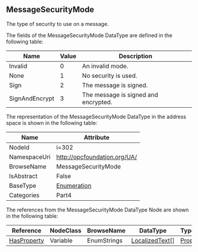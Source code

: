 <!-- datatype -->
## MessageSecurityMode
The type of security to use on a message.  
<!-- end of description -->
The fields of the MessageSecurityMode DataType are defined in the following table:  

|Name|Value| Description|
|---|---|---|
|Invalid|0|An invalid mode.|
|None|1|No security is used.|
|Sign|2|The message is signed.|
|SignAndEncrypt|3|The message is signed and encrypted.|

The representation of the MessageSecurityMode DataType in the address space is shown in the following table:  

|Name|Attribute|
|---|---|
|NodeId|i=302|
|NamespaceUri|http://opcfoundation.org/UA/|
|BrowseName|MessageSecurityMode|
|IsAbstract|False|
|BaseType|[Enumeration](../../../Part3/DataTypes/Enumeration/readme.md)|
|Categories|Part4|

The references from the MessageSecurityMode DataType Node are shown in the following table:  

|Reference|NodeClass|BrowseName|DataType|TypeDefinition|ModellingRule|
|---|---|---|---|---|---|
|[HasProperty](../../../Part3/ReferenceTypes/HasProperty/readme.md)|Variable|EnumStrings|[LocalizedText](../../../Part3/DataTypes/LocalizedText/readme.md)[]|[PropertyType](../../Part5/VariableTypes/PropertyType/readme.md)|[Mandatory](../../Objects/Mandatory/readme.md)|

